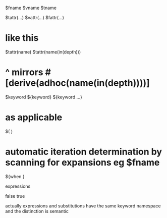 $fname
$vname
$tname

$tattr(...)
$vattr(...)
$fattr(...)
# like this
$tattr(name)
$tattr(name(in(depth)))
# ^ mirrors #[derive(adhoc(name(in(depth))))]

$keyword
${keyword}
${keyword ...}
# as applicable

$( )
# automatic iteration determination by scanning for expansions eg $fname

${when }


expressions

false
true



actually expressions and substitutions have the same keyword namespace
and the distinction is semantic
